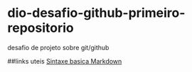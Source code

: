 # dio-desafio-github-primeiro-repositorio
desafio de projeto sobre git/github

##links uteis
[Sintaxe basica Markdown](https://www.markdownguide.org/basic-syntax/)
